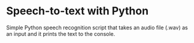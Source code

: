 # Speech-to-text with Python
<p>Simple Python speech recognition script that takes an audio file (.wav) as an input and it prints the text to the console.</p>
